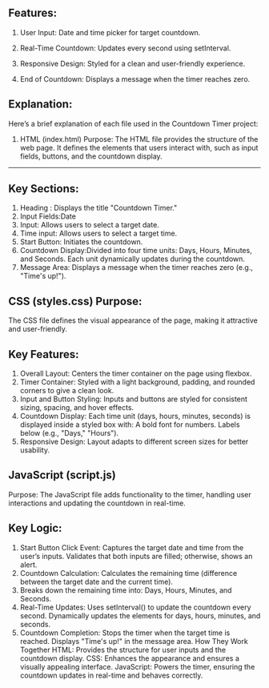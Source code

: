 ## Features:

1. User Input: Date and time picker for target countdown.

2. Real-Time Countdown: Updates every second using setInterval.
3. Responsive Design: Styled for a clean and user-friendly experience.
4. End of Countdown: Displays a message when the timer reaches zero.

## Explanation:

Here’s a brief explanation of each file used in the Countdown Timer project:

1. HTML (index.html)
Purpose:
The HTML file provides the structure of the web page. It defines the elements that users interact with, such as input fields, buttons, and the countdown display.
---
## Key Sections:
1. Heading : Displays the title "Countdown Timer."
2. Input Fields:Date 
3. Input: Allows users to select a target date.
4. Time input: Allows users to select a target time.
5. Start Button: Initiates the countdown.
6. Countdown Display:Divided into four time units: Days, Hours, Minutes, and Seconds. Each unit dynamically updates during the countdown.
7. Message Area: Displays a message when the timer reaches zero (e.g., "Time's up!").

## CSS (styles.css) Purpose:
The CSS file defines the visual appearance of the page, making it attractive and user-friendly.

## Key Features:
1. Overall Layout:
Centers the timer container on the page using flexbox.
2. Timer Container:
Styled with a light background, padding, and rounded corners to give a clean look.
3. Input and Button Styling:
Inputs and buttons are styled for consistent sizing, spacing, and hover effects.
4. Countdown Display:
Each time unit (days, hours, minutes, seconds) is displayed inside a styled box with:
A bold font for numbers.
Labels below (e.g., "Days," "Hours").
5. Responsive Design:
Layout adapts to different screen sizes for better usability.
##  JavaScript (script.js)
 Purpose:
The JavaScript file adds functionality to the timer, handling user interactions and updating the countdown in real-time.
## Key Logic:
1. Start Button Click Event:
Captures the target date and time from the user’s inputs.
Validates that both inputs are filled; otherwise, shows an alert.
2. Countdown Calculation:
Calculates the remaining time (difference between the target date and the current time).
3. Breaks down the remaining time into:
Days, Hours, Minutes, and Seconds.
4. Real-Time Updates:
Uses setInterval() to update the countdown every second.
Dynamically updates the <span> elements for days, hours, minutes, and seconds.
5. Countdown Completion:
Stops the timer when the target time is reached.
Displays "Time's up!" in the message area.
How They Work Together
HTML:
Provides the structure for user inputs and the countdown display.
CSS:
Enhances the appearance and ensures a visually appealing interface.
JavaScript:
Powers the timer, ensuring the countdown updates in real-time and behaves correctly.
